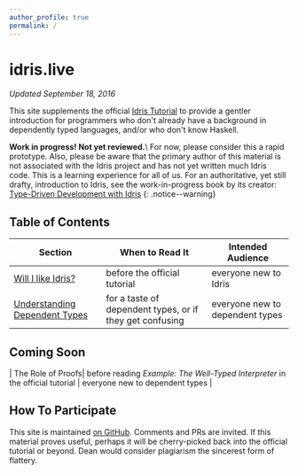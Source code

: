 ```yaml
---
author_profile: true
permalink: /
---
```


# idris.live

_Updated September 18, 2016_

This site supplements the official [Idris Tutorial](http://docs.idris-lang.org/en/latest/tutorial/)
to provide a gentler introduction for programmers who don't already
have a background in dependently typed languages, and/or who don't know Haskell.

__Work in progress! Not yet reviewed.__\\
For now, please consider this a rapid prototype. Also, please be aware that
the primary author of this material is not associated with the Idris
project and has not yet written much Idris code. This is a learning
experience for all of us. For an authoritative, yet still drafty, introduction to
Idris, see the work-in-progress book by its creator:
[Type-Driven Development with Idris](https://www.manning.com/books/type-driven-development-with-idris)
{: .notice--warning}

## Table of Contents

| Section | When to Read It | Intended Audience |
|---------|-----------------|-------------------|
| [Will I like Idris?](/will_i_like_idris)| before the official tutorial | everyone new to Idris |
| [Understanding Dependent Types](/understanding_dependent_types)| for a taste of dependent types, or if they get confusing | everyone new to dependent types |

## Coming Soon

| The Role of Proofs| before reading *Example: The Well-Typed Interpreter* in the official tutorial | everyone new to dependent types |

## How To Participate

This site is maintained [on GitHub](https://github.com/idris-live/idris-live.github.io).
Comments and PRs are invited. If this material proves useful,
perhaps it will be cherry-picked back into the official tutorial or beyond.
Dean would consider plagiarism the sincerest form of flattery.
